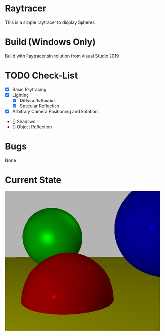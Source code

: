 # Raytracer
This is a simple raytracer to display Spheres

# Build (Windows Only)
Build with Raytracer.sln solution from Visual Studio 2019

# TODO Check-List
- [x] Basic Raytracing
- [x] Lighting
    - [x] Diffuse Reflection
    - [x] Specular Reflection
- [x] Arbitrary Camera Positioning and Rotation
- [] Shadows
- [] Object Reflection

# Bugs
None

# Current State
![](State.png)